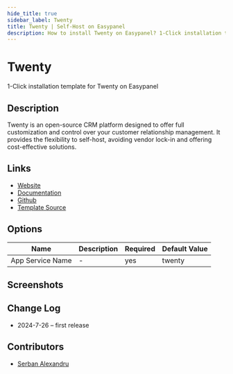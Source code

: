```yaml
---
hide_title: true
sidebar_label: Twenty
title: Twenty | Self-Host on Easypanel
description: How to install Twenty on Easypanel? 1-Click installation template for Twenty on Easypanel
---
```


<!-- generated -->

# Twenty

1-Click installation template for Twenty on Easypanel

## Description

Twenty is an open-source CRM platform designed to offer full customization and control over your customer relationship management. It provides the flexibility to self-host, avoiding vendor lock-in and offering cost-effective solutions.

## Links

- [Website](https://twenty.com)
- [Documentation](https://twenty.com/developers)
- [Github](https://github.com/twentyhq/twenty)
- [Template Source](https://github.com/easypanel-io/templates/tree/main/templates/twenty)

## Options

Name | Description | Required | Default Value
-|-|-|-
App Service Name | - | yes | twenty

## Screenshots


## Change Log

- 2024-7-26 – first release

## Contributors

- [Serban Alexandru](https://github.com/serban-alexandru)
